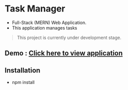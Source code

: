 # Task Manager

- Full-Stack (MERN) Web Application.
- This application manages tasks
 >This project is currently under development stage.

## Demo : [Click here to view application](https://task-manager-nokha.herokuapp.com/dashboard)

## Installation

- npm install
